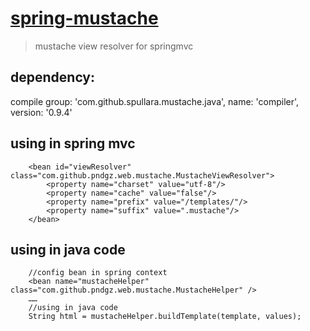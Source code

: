 # [spring-mustache](https://github.com/pndgz/spring-mustache)

> mustache view resolver for springmvc

## dependency:
compile group: 'com.github.spullara.mustache.java', name: 'compiler', version: '0.9.4'

## using in spring mvc
        <bean id="viewResolver" class="com.github.pndgz.web.mustache.MustacheViewResolver">
            <property name="charset" value="utf-8"/>
            <property name="cache" value="false"/>
            <property name="prefix" value="/templates/"/>
            <property name="suffix" value=".mustache"/>
        </bean>

## using in java code
        //config bean in spring context
        <bean name="mustacheHelper" class="com.github.pndgz.web.mustache.MustacheHelper" />
        ……
        //using in java code
        String html = mustacheHelper.buildTemplate(template, values);
        